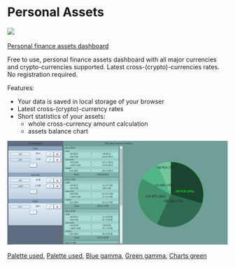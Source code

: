 Personal Assets
===============

![](https://github.com/personal-assets/personal-assets.github.io/workflows/CI/CD%20Pipeline/badge.svg)

[Personal finance assets dashboard](https://personal-assets.github.io/)

Free to use, personal finance assets dashboard with all major currencies and crypto-currencies supported.
Latest cross-(crypto)-currencies rates. No registration required.

Features:
 * Your data is saved in local storage of your browser
 * Latest cross-(crypto)-currency rates
 * Short statistics of your assets:
   * whole cross-currency amount calculation
   * assets balance chart

![](./resources/screen.png)

[Palette used](https://coolors.co/9bc995-d00000-2d3142-5d6c80-8da7be-bfd0df-f0f8ff-a9ddd6-35605a-2e3532),
[Palette used](https://coolors.co/2d3142-5d6c80-8da7be-bfd0df-f0f8ff-ecebda-e8ddb5-f6ae2d),
[Blue gamma](https://coolors.co/2d3142-5d6c80-8da7be-bfd0df-f0f8ff),
[Green gamma](https://coolors.co/a9ddd6-8cbeb7-6f9f98-35605a-2e3532),
[Charts green](https://coolors.co/d8f3dc-b7e4c7-a6ddbd-95d5b2-74c69d-52b788-40916c-2d6a4f-1b4332-081c15)
